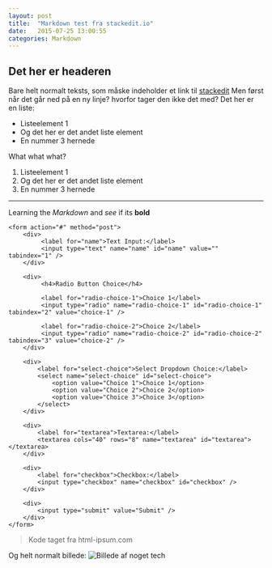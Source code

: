 ```yaml
---
layout: post
title:  "Markdown test fra stackedit.io"
date:   2015-07-25 13:00:55
categories: Markdown
---
```

Det her er headeren
---------------------------

Bare helt normalt teksts, som måske indeholder et link til [stackedit](https://stackedit.io)
Men først når det går ned på en ny linje? hvorfor tager den ikke det med?
Det her er en liste:

 - Listeelement 1
 - Og det her er det andet liste element
 - En nummer 3 hernede

What what what?

 1. Listeelement 1
 2. Og det her er det andet liste element
 3. En nummer 3 hernede

 ----------

Learning the *Markdown* and _see_ if its **bold**

    <form action="#" method="post">
        <div>
             <label for="name">Text Input:</label>
             <input type="text" name="name" id="name" value="" tabindex="1" />
        </div>
    
        <div>
             <h4>Radio Button Choice</h4>
    
             <label for="radio-choice-1">Choice 1</label>
             <input type="radio" name="radio-choice-1" id="radio-choice-1" tabindex="2" value="choice-1" />
    
    		 <label for="radio-choice-2">Choice 2</label>
             <input type="radio" name="radio-choice-2" id="radio-choice-2" tabindex="3" value="choice-2" />
        </div>
    
    	<div>
    		<label for="select-choice">Select Dropdown Choice:</label>
    		<select name="select-choice" id="select-choice">
    			<option value="Choice 1">Choice 1</option>
    			<option value="Choice 2">Choice 2</option>
    			<option value="Choice 3">Choice 3</option>
    		</select>
    	</div>
    	
    	<div>
    		<label for="textarea">Textarea:</label>
    		<textarea cols="40" rows="8" name="textarea" id="textarea"></textarea>
    	</div>
    	
    	<div>
    	    <label for="checkbox">Checkbox:</label>
    		<input type="checkbox" name="checkbox" id="checkbox" />
        </div>
    
    	<div>
    	    <input type="submit" value="Submit" />
        </div>
    </form>
   

>    Kode taget fra html-ipsum.com

Og helt normalt billede:
![Billede af noget tech](http://lorempixel.com/600/400/technics/)